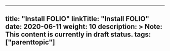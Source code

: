 
---
title: "Install FOLIO"
linkTitle: "Install FOLIO"
date: 2020-06-11
weight: 10
description: >
  Note: This content is currently in draft status.
tags: ["parenttopic"]
---
